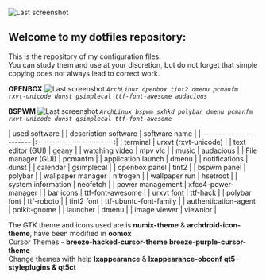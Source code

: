 ![Last screenshot](https://raw.githubusercontent.com/GhostKraft/dotfiles/master/.wallpaper/logo%20DF_GK.png)
## Welcome to my dotfiles repository:
This is the repository of my configuration files.
<br />You can study them and use at your discretion, but do not forget that simple copying does not always lead to correct work.


**OPENBOX**
![Last screenshot](https://raw.githubusercontent.com/GhostKraft/dotfiles/master/screenshot/openbox/openbox-grey-dragon.png)
*`ArchLinux openbox tint2 dmenu pcmanfm rxvt-unicode dunst gsimplecal ttf-font-awesome audacious`*


**BSPWM** 
![Last screenshot](https://raw.githubusercontent.com/GhostKraft/dotfiles/master/screenshot/bspwm/bspwm%20polybar-%20bark_blue.png)
*`ArchLinux bspwm sxhkd polybar dmenu pcmanfm rxvt-unicode dunst gsimplecal ttf-font-awesome`*




|                used software                        |
| description software     |      software name       |
| ------------------------ |:------------------------:|
| terminal                 | urxvt (rxvt-unicode)     |
| text editor  (GUI)       | geany             		    |
| watching video           | mpv vlc           	  	  |
| music                    | audacious	       	  	  |
| File manager (GUI)       | pcmanfm           	      |
| application launch       | dmenu      			        |
| notifications            | dunst            	   	  |
| calendar                 | gsimplecal      		      |
| openbox panel            | tint2           		      |
| bspwm panel              | polybar          		    |
| wallpaper manager        | nitrogen          		    |
| wallpaper run            | hsetroot          		    |
| system information       | neofetch          	      |
| power management         | xfce4-power-manager   	  |
| bar icons                | ttf-font-awesome         |
| urxvt font               | ttf-hack                 |
| polybar font             | ttf-roboto               |
| tint2 font               | ttf-ubuntu-font-family   |
| authentication-agent     | polkit-gnome             |
| launcher                 | dmenu                    |
| image viewer             | viewnior                 |


The GTK theme and icons used are is **numix-theme** & **archdroid-icon-theme**, have been modified in **oomox**
<br />Cursor Themes - **breeze-hacked-cursor-theme** **breeze-purple-cursor-theme**
<br />Сhange themes with help **lxappearance** & **lxappearance-obconf** **qt5-styleplugins & qt5ct**
